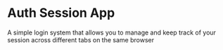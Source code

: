 # Auth Session App

A simple login system that allows you to manage and keep track of your session across different tabs on the same browser
